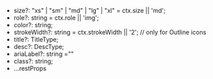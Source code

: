 - size?: "xs" | "sm" | "md" | "lg" | "xl" = ctx.size || 'md';
- role?: string = ctx.role || 'img';
- color?: string;
- strokeWidth?: string = ctx.strokeWidth || '2'; // only for Outline icons
- title?: TitleType;
- desc?: DescType;
- ariaLabel?: string ="<icon file name>"
- class?: string;
- ...restProps